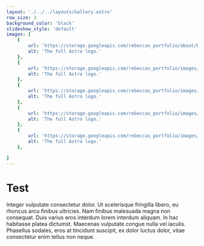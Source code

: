 ```yaml
---
layout: './../../layouts/Gallery.astro'
row_size: 3
background_color: 'black'
slideshow_style: 'default'
images: [
    {
        url: 'https://storage.googleapis.com/rebeccas_portfolio/about/background.jpg',
        alt: 'The full Astro logo.'
    },
    {
        url: 'https://storage.googleapis.com/rebeccas_portfolio/images/about/background.jpg',
        alt: 'The full Astro logo.'
    },
    {
        url: 'https://storage.googleapis.com/rebeccas_portfolio/images/about/background.jpg',
        alt: 'The full Astro logo.'
    },
    {
        url: 'https://storage.googleapis.com/rebeccas_portfolio/images/about/background.jpg',
        alt: 'The full Astro logo.'
    },
    {
        url: 'https://storage.googleapis.com/rebeccas_portfolio/images/about/background.jpg',
        alt: 'The full Astro logo.'
    },

]
---
```


# Test

Integer vulputate consectetur dolor. Ut scelerisque fringilla libero, eu rhoncus arcu finibus ultricies.
Nam finibus malesuada magna non consequat. Duis varius eros interdum lorem interdum aliquam.
In hac habitasse platea dictumst. Maecenas vulputate congue nulla vel iaculis. Phasellus sodales,
eros at tincidunt suscipit, ex dolor luctus dolor, vitae consectetur enim tellus non neque.
